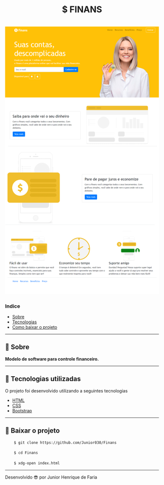 <h1 align="center"  class="bg-warning">
    $ FINANS 
</h1>

<h1>
    <img src="img/Site.png">
</h1>

### Indice
- [Sobre](#-sobre)
- [Tecnologias](#tecnologias-utilizadas)
- [Como baixar o projeto](#como-baixar-o-projeto)

---

## 📝 Sobre
**Modelo de software para controle financeiro.**

---

## 🚀 Tecnologias utilizadas

O projeto foi desenvolvido utilizando a seguintes tecnologias

- [HTML](https://www.w3schools.com/html/)
- [CSS](https://www.w3schools.com/css/)
- [Bootstrap](https://getbootstrap.com/)

---

## 📁 Baixar o projeto

```bash
    $ git clone https://github.com/Junior030/Finans

    $ cd Finans
    
    $ xdg-open index.html
```

---

Desenvolvido 😎 por Junior Henrique de Faria
